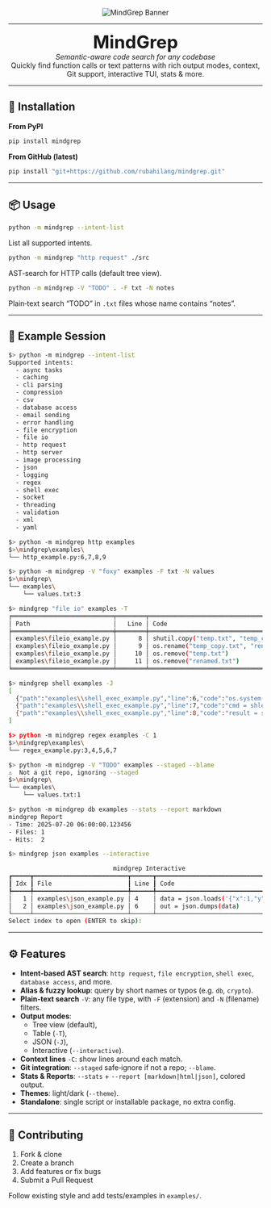 <p align="center">
  <img src="https://i.postimg.cc/J7PV5GYn/Chat-GPT-Image-Jul-20-2025-05-47-31-AM.png" alt="MindGrep Banner" />
</p>

---

<p align="center">
  <span style="font-size: 2.5em; font-weight: bold;">MindGrep</span><br/>
  <em>Semantic-aware code search for any codebase</em><br/>
  Quickly find function calls or text patterns with rich output modes, context, Git support, interactive TUI, stats &amp; more.
</p>

---

## 🚀 Installation

**From PyPI**  
```bash
pip install mindgrep
```

**From GitHub (latest)**  
```bash
pip install "git+https://github.com/rubahilang/mindgrep.git"
```

---

## 📦 Usage

```bash
python -m mindgrep --intent-list
```

List all supported intents.

```bash
python -m mindgrep "http request" ./src
```

AST‑search for HTTP calls (default tree view).

```bash
python -m mindgrep -V "TODO" . -F txt -N notes
```

Plain‑text search “TODO” in `.txt` files whose name contains “notes”.

---

## 📖 Example Session

```bash
$> python -m mindgrep --intent-list
Supported intents:
  - async tasks
  - caching
  - cli parsing
  - compression
  - csv
  - database access
  - email sending
  - error handling
  - file encryption
  - file io
  - http request
  - http server
  - image processing
  - json
  - logging
  - regex
  - shell exec
  - socket
  - threading
  - validation
  - xml
  - yaml

$> python -m mindgrep http examples
$>\mindgrep\examples\
└── http_example.py:6,7,8,9

$> python -m mindgrep -V "foxy" examples -F txt -N values
$>\mindgrep\
└── examples\
    └── values.txt:3

$> mindgrep "file io" examples -T
╒════════════════════════════╤════════╤═══════════════════════════════════════════╕
│ Path                       │   Line │ Code                                      │
╞════════════════════════════╪════════╪═══════════════════════════════════════════╡
│ examples\fileio_example.py │      8 │ shutil.copy("temp.txt", "temp_copy.txt")  │
│ examples\fileio_example.py │      9 │ os.rename("temp_copy.txt", "renamed.txt") │
│ examples\fileio_example.py │     10 │ os.remove("temp.txt")                     │
│ examples\fileio_example.py │     11 │ os.remove("renamed.txt")                  │
╘════════════════════════════╧════════╧═══════════════════════════════════════════╛

$> mindgrep shell examples -J
[
  {"path":"examples\\shell_exec_example.py","line":6,"code":"os.system(\"echo 'Hello from os.system'\")"},
  {"path":"examples\\shell_exec_example.py","line":7,"code":"cmd = shlex.split(\"echo Hello from subprocess\")"},
  {"path":"examples\\shell_exec_example.py","line":8,"code":"result = subprocess.run(cmd, capture_output=True, text=True)"}
]

$> python -m mindgrep regex examples -C 1
$>\mindgrep\examples\
└── regex_example.py:3,4,5,6,7

$> python -m mindgrep -V "TODO" examples --staged --blame
⚠️  Not a git repo, ignoring --staged
$>\mindgrep\
└── examples\
    └── values.txt:1

$> python -m mindgrep db examples --stats --report markdown
mindgrep Report
- Time: 2025-07-20 06:00:00.123456
- Files: 1
- Hits:  2

$> mindgrep json examples --interactive

                             mindgrep Interactive                             
┏━━━━━┳━━━━━━━━━━━━━━━━━━━━━━━━━━┳━━━━━━┳━━━━━━━━━━━━━━━━━━━━━━━━━━━━━━━━━━━━┓
┃ Idx ┃ File                     ┃ Line ┃ Code                               ┃
┡━━━━━╇━━━━━━━━━━━━━━━━━━━━━━━━━━╇━━━━━━╇━━━━━━━━━━━━━━━━━━━━━━━━━━━━━━━━━━━━┩
│   1 │ examples\json_example.py │ 4    │ data = json.loads('{"x":1,"y":2}') │
│   2 │ examples\json_example.py │ 6    │ out = json.dumps(data)             │
└─────┴──────────────────────────┴──────┴────────────────────────────────────┘
Select index to open (ENTER to skip):
```

---

## ⚙️ Features

- **Intent‑based AST search**: `http request`, `file encryption`, `shell exec`, `database access`, and more.  
- **Alias & fuzzy lookup**: query by short names or typos (e.g. `db`, `crypto`).  
- **Plain‑text search** `-V`: any file type, with `-F` (extension) and `-N` (filename) filters.  
- **Output modes**:  
  - Tree view (default),  
  - Table (`-T`),  
  - JSON (`-J`),  
  - Interactive (`--interactive`).  
- **Context lines** `-C`: show lines around each match.  
- **Git integration**: `--staged` safe‑ignore if not a repo; `--blame`.  
- **Stats & Reports**: `--stats` + `--report [markdown|html|json]`, colored output.  
- **Themes**: light/dark (`--theme`).  
- **Standalone**: single script or installable package, no extra config.

---

## 🙌 Contributing

1. Fork & clone  
2. Create a branch  
3. Add features or fix bugs  
4. Submit a Pull Request  

Follow existing style and add tests/examples in `examples/`.
